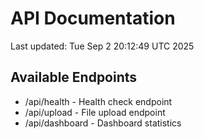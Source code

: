 # API Documentation

Last updated: Tue Sep  2 20:12:49 UTC 2025

## Available Endpoints
- /api/health - Health check endpoint
- /api/upload - File upload endpoint
- /api/dashboard - Dashboard statistics
